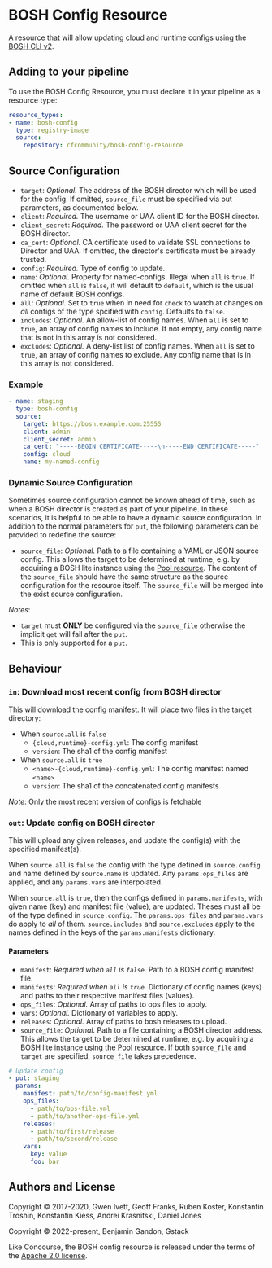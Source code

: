 # BOSH Config Resource

A resource that will allow updating cloud and runtime configs using the
[BOSH CLI v2][cli_v2].

[cli_v2]: https://bosh.io/docs/cli-v2/

## Adding to your pipeline

To use the BOSH Config Resource, you must declare it in your pipeline as a
resource type:

```yaml
resource_types:
- name: bosh-config
  type: registry-image
  source:
    repository: cfcommunity/bosh-config-resource
```

## Source Configuration

* `target`: *Optional.* The address of the BOSH director which will be used for
  the config. If omitted, `source_file` must be specified via out parameters, as
  documented below.
* `client`: *Required.* The username or UAA client ID for the BOSH director.
* `client_secret`: *Required.* The password or UAA client secret for the BOSH
  director.
* `ca_cert`: *Optional.* CA certificate used to validate SSL connections to
  Director and UAA. If omitted, the director's certificate must be already
  trusted.
* `config`: *Required.* Type of config to update.
* `name`: *Optional.* Property for named-configs. Illegal when `all` is `true`.
  If omitted when `all` is `false`, it will default to `default`, which is the
  usual name of default BOSH configs.
* `all`: *Optional.* Set to `true` when in need for `check` to watch at changes
  on _all_ configs of the type spcified with `config`. Defaults to `false`.
* `includes`: *Optional.* An allow-list of config names. When `all` is set to
  `true`, an array of config names to include. If not empty, any config name
  that is not in this array is not considered.
* `excludes`: *Optional.* A deny-list list of config names. When `all` is set to
  `true`, an array of config names to exclude. Any config name that is in this
  array is not considered.


### Example

``` yaml
- name: staging
  type: bosh-config
  source:
    target: https://bosh.example.com:25555
    client: admin
    client_secret: admin
    ca_cert: "-----BEGIN CERTIFICATE-----\n-----END CERTIFICATE-----"
    config: cloud
    name: my-named-config
```

### Dynamic Source Configuration

Sometimes source configuration cannot be known ahead of time, such as when a BOSH director is created as part of your
pipeline. In these scenarios, it is helpful to be able to have a dynamic source configuration. In addition to the
normal parameters for `put`, the following parameters can be provided to redefine the source:

* `source_file`: *Optional.* Path to a file containing a YAML or JSON source
  config. This allows the target to be determined at runtime, e.g. by acquiring
  a BOSH lite instance using the
  [Pool resource](https://github.com/concourse/pool-resource). The content of
  the `source_file` should have the same structure as the source configuration
  for the resource itself. The `source_file` will be merged into the exist
  source configuration.

_Notes_:
 - `target` must **ONLY** be configured via the `source_file` otherwise the implicit `get` will fail after the `put`.
 - This is only supported for a `put`.

## Behaviour

### `in`: Download most recent config from BOSH director

This will download the config manifest. It will place two files in the target directory:

- When `source.all` is `false`
  - `{cloud,runtime}-config.yml`: The config manifest
  - `version`: The sha1 of the config manifest
- When `source.all` is `true`
  - `<name>-{cloud,runtime}-config.yml`: The config manifest named `<name>`
  - `version`: The sha1 of the concatenated config manifests

_Note_: Only the most recent version of configs is fetchable

### `out`: Update config on BOSH director

This will upload any given releases, and update the config(s) with the specified
manifest(s).

When `source.all` is `false` the config with the type defined in `source.config`
and name defined by `source.name` is updated. Any `params.ops_files` are
applied, and any `params.vars` are interpolated.

When `source.all` is `true`, then the configs defined in `params.manifests`,
with given name (key) and manifest file (value), are updated. Theses must all be
of the type defined in `source.config`. The `params.ops_files` and `params.vars`
do apply to _all_ of them. `source.includes` and `source.excludes` apply to the
names defined in the keys of the `params.manifests` dictionary.

#### Parameters

* `manifest`: *Required when `all` is `false`.* Path to a BOSH config manifest
  file.
* `manifests`: *Required when `all` is `true`.* Dictionary of config names
  (keys) and paths to their respective manifest files (values).
* `ops_files`: *Optional.* Array of paths to ops files to apply.
* `vars`: *Optional.* Dictionary of variables to apply.
* `releases`: *Optional.* Array of paths to bosh releases to upload.
* `source_file`: *Optional.* Path to a file containing a BOSH director address.
  This allows the target to be determined at runtime, e.g. by acquiring a BOSH
  lite instance using the
  [Pool resource](https://github.com/concourse/pool-resource).
  If both `source_file` and `target` are specified, `source_file` takes
  precedence.


``` yaml
# Update config
- put: staging
  params:
    manifest: path/to/config-manifest.yml
    ops_files:
      - path/to/ops-file.yml
      - path/to/another-ops-file.yml
    releases:
      - path/to/first/release
      - path/to/second/release
    vars:
      key: value
      foo: bar
```



## Authors and License

Copyright © 2017-2020, Gwen Ivett, Geoff Franks, Ruben Koster, Konstantin
Troshin, Konstantin Kiess, Andrei Krasnitski, Daniel Jones

Copyright © 2022-present, Benjamin Gandon, Gstack

Like Concourse, the BOSH config resource is released under the terms of the
[Apache 2.0 license](http://www.apache.org/licenses/LICENSE-2.0).

<!--
# Local Variables:
# indent-tabs-mode: nil
# End:
-->

